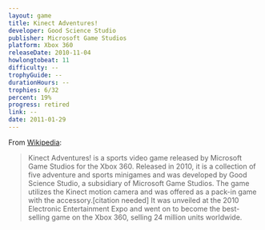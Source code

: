 ```yaml
---
layout: game
title: Kinect Adventures!
developer: Good Science Studio
publisher: Microsoft Game Studios
platform: Xbox 360
releaseDate: 2010-11-04
howlongtobeat: 11
difficulty: --
trophyGuide: --
durationHours: --
trophies: 6/32
percent: 19%
progress: retired
link: --
date: 2011-01-29
---
```


From [Wikipedia](https://en.wikipedia.org/wiki/Kinect_Adventures!):

> Kinect Adventures! is a sports video game released by Microsoft Game Studios for the Xbox 360. Released in 2010, it is a collection of five adventure and sports minigames and was developed by Good Science Studio, a subsidiary of Microsoft Game Studios. The game utilizes the Kinect motion camera and was offered as a pack-in game with the accessory.[citation needed] It was unveiled at the 2010 Electronic Entertainment Expo and went on to become the best-selling game on the Xbox 360, selling 24 million units worldwide.

